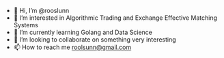 - 👋 Hi, I’m @rooslunn
- 👀 I’m interested in Algorithmic Trading and Exchange Effective Matching Systems
- 🌱 I’m currently learning Golang and Data Science
- 💞️ I’m looking to collaborate on something very interesting
- 📫 How to reach me roolsunn@gmail.com

<!---
rooslunn/rooslunn is a ✨ special ✨ repository because its `README.md` (this file) appears on your GitHub profile.
You can click the Preview link to take a look at your changes.
--->

